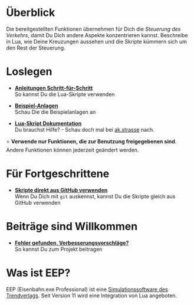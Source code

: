 # Überblick

Die bereitgestellten Funktionen übernehmen für Dich die _Steuerung des Verkehrs_, damit Du Dich andere Aspekte konzentrieren kannst. Beschreibe in Lua, wie Deine Kreuzungen aussehen und die Skripte kümmern sich um den Rest der Steuerung.


# Loslegen

* [**Anleitungen Schritt-für-Schritt**](Anleitungen/README.md) <br>So kannst Du die Lua-Skripte verwenden

* [**Beispiel-Anlagen**](Resourcen/Anlagen/README.md) <br>Schau Die die Beispielanlagen an

* [**Lua-Skript Dokumentation**](LUA/ak/README.md)  <br>Du brauchst Hilfe? - Schau doch mal bei [ak.strasse](LUA/ak/strasse) nach.

:star: **Verwende nur Funktionen, die zur Benutzung freigegebenen sind**. Andere Funktionen können jederzeit geändert werden.

# Für Fortgeschrittene

* [**Skripte direkt aus GitHub verwenden**](Anleitungen/GitHub_verwenden.md) <br>Wenn Du Dich mit `git` auskennst, kannst Du die Skripte gleich aus GitHub verwenden

# Beiträge sind Willkommen
* [**Fehler gefunden, Verbesserungsvorschläge?**](CONTRIBUTING.md) <br>So kannst Du zum Projekt beitragen

# Was ist EEP?

EEP (Eisenbahn.exe Professional) ist eine [Simulationssoftware des Trendverlags](https://trendverlag.com/was-ist-eep-eisenbahn-exe.html). Seit Version 11 wird eine Integration von Lua angeboten.
